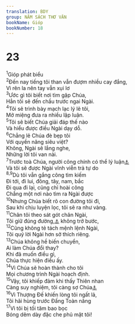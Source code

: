 ```yaml
---
translation: BDY
group: NĂM SÁCH THƠ VĂN
bookName: Gióp 
bookNumber: 18
---
```


<div class="title"><h1>23</h1></div>
<span class="verse giop_23_1"><sup>1</sup>Gióp phát biểu<br/></span>
<span class="verse giop_23_2"><sup>2</sup>Đến nay tiếng tôi than vẫn đượm nhiều cay đắng,<br/>Vì rên la nên tay vẫn xụi lơ<br/></span>
<span class="verse giop_23_3"><sup>3</sup>Ước gì tôi biết nơi tìm gặp Chúa,<br/>Hẳn tôi sẽ đến chầu trước ngai Ngài.<br/></span>
<span class="verse giop_23_4"><sup>4</sup>Tôi sẽ trình bày mạch lạc lý lẽ tôi,<br/>Mở miệng đưa ra nhiều lập luận.<br/></span>
<span class="verse giop_23_5"><sup>5</sup>Tôi sẽ biết Chúa giải đáp thế nào<br/>Và hiểu được điều Ngài dạy dỗ.<br/></span>
<span class="verse giop_23_6"><sup>6</sup>Chẳng lẽ Chúa đè bẹp tôi<br/>Với quyền năng siêu việt?<br/>Không, Ngài sẽ lắng nghe,<br/>Những lời tôi van nài.<br/></span>
<span class="verse giop_23_7"><sup>7</sup>Trước toà Chúa, người công chính có thể lý luận<a href="#" data-toggle="tooltip" data-placement="bottom" title="Nt lý luận với Ngài">⚓</a><br/>Và tôi sẽ được Ngài vĩnh viễn trả tự do<br/></span>
<span class="verse giop_23_8 giop_23_9"><sup>8,9</sup>Dù tôi vẫn gắng công tìm kiếm<br/>Đi tới, đi lui, đông, tây, nam, bắc<br/>Đi qua đi lại, cũng chỉ hoài công<br/>Chẳng một nơi nào tìm ra Ngài được<br/></span>
<span class="verse giop_23_10"><sup>10</sup>Nhưng Chúa biết rõ con đường tôi đi,<br/>Sau khi chịu luyện lọc, tôi sẽ ra như vàng.<br/></span>
<span class="verse giop_23_11"><sup>11</sup>Chân tôi theo sát gót chân Ngài,<br/>Tôi giữ đúng đường,<a href="#" data-toggle="tooltip" data-placement="bottom" title="Nt đường của Chúa">⚓</a> không trở bước,<br/></span>
<span class="verse giop_23_12"><sup>12</sup>Cũng không tẻ tách mệnh lệnh Ngài,<br/>Tôi quý lời Ngài hơn sở thích riêng.<br/></span>
<span class="verse giop_23_13"><sup>13</sup>Chúa không hề biến chuyển,<br/>Ai làm Chúa đổi thay?<br/>Khi đã muốn điều gì,<br/>Chúa thực hiện điều ấy.<br/></span>
<span class="verse giop_23_14"><sup>14</sup>Vì Chúa sẽ hoàn thành cho tôi<br/>Mọi chương trình Ngài hoạch định.<br/></span>
<span class="verse giop_23_15"><sup>15</sup>Vậy, tôi khiếp đảm khi thấy Thiên nhan<br/>Càng suy nghiệm, tôi càng sợ Chúa<a href="#" data-toggle="tooltip" data-placement="bottom" title="Nt Đấng Toàn năng">⚓</a><br/></span>
<span class="verse giop_23_16"><sup>16</sup>Vì Thượng Đế khiến lòng tôi ngất lả,<br/>Tôi hãi hùng trước Đấng Toàn năng<br/></span>
<span class="verse giop_23_17"><sup>17</sup>Vì tôi bị tối tăm bao bọc<br/>Bóng dêm dày đặc che phủ mặt tôi!</span>
